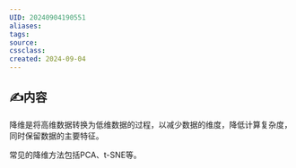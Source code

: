 ```yaml
---
UID: 20240904190551 
aliases: 
tags: 
source: 
cssclass: 
created: 2024-09-04
---
```


## ✍内容

降维是将高维数据转换为低维数据的过程，以减少数据的维度，降低计算复杂度，同时保留数据的主要特征。

常见的降维方法包括PCA、t-SNE等。
